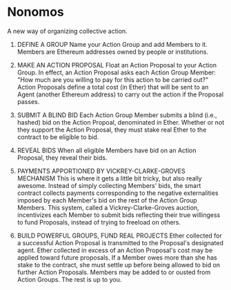 # Nonomos

A new way of organizing collective action.

1. DEFINE A GROUP
Name your Action Group and add Members to it. Members are Ethereum addresses owned by people or institutions.

2. MAKE AN ACTION PROPOSAL
Float an Action Proposal to your Action Group. In effect, an Action Proposal asks each Action Group Member: "How much are you willing to pay for this action to be carried out?" Action Proposals define a total cost (in Ether) that will be sent to an Agent (another Ethereum address) to carry out the action if the Proposal passes.

3. SUBMIT A BLIND BID
Each Action Group Member submits a blind (i.e., hashed) bid on the Action Propoal, denominated in Ether. Whether or not they support the Action Proposal, they must stake real Ether to the contract to be eligible to bid.

4. REVEAL BIDS
When all eligible Members have bid on an Action Proposal, they reveal their bids.

5. PAYMENTS APPORTIONED BY VICKREY-CLARKE-GROVES MECHANISM
This is where it gets a little bit tricky, but also really awesome. Instead of simply collecting Members' bids, the smart contract collects payments corresponding to the negative externalities imposed by each Member's bid on the rest of the Action Group Members. This system, called a Vickrey-Clarke-Groves auction, incentivizes each Member to submit bids reflecting their true willingess to fund Proposals, instead of trying to freeload on others.

6. BUILD POWERFUL GROUPS, FUND REAL PROJECTS
Ether collected for a successful Action Proposal is transmitted to the Proposal's designated agent. Ether collected in excess of an Action Proposal's cost may be applied toward future proposals. If a Member owes more than she has stake to the contract, she must settle up before being allowed to bid on further Action Proposals. Members may be added to or ousted from Action Groups. The rest is up to you.
